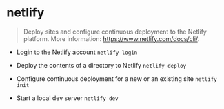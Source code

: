 # netlify
> Deploy sites and configure continuous deployment to the Netlify platform.
> More information: <https://www.netlify.com/docs/cli/>.

- Login to the Netlify account
`netlify login`

- Deploy the contents of a directory to Netlify
`netlify deploy`

- Configure continuous deployment for a new or an existing site
`netlify init`

- Start a local dev server
`netlify dev`
